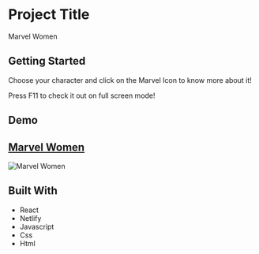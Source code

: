 # Project Title

Marvel Women

## Getting Started

Choose your character and click on the Marvel Icon to know more about it!

Press F11 to check it out on full screen mode!

## Demo

## [Marvel Women](https://brave-stallman-87a7d1.netlify.com/)

![Marvel Women](/src/images/marvel.png?raw=true "Marvel")

## Built With

* React
* Netlify
* Javascript
* Css
* Html
